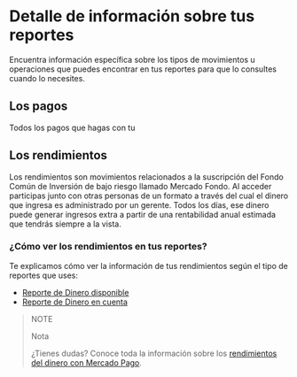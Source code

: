 # Detalle de información sobre tus reportes

Encuentra información específica sobre los tipos de movimientos u operaciones que puedes encontrar en tus reportes para que lo consultes cuando lo necesites. 

## Los pagos
Todos los pagos que hagas con tu 

## Los rendimientos
Los rendimientos son movimientos relacionados a la suscripción del Fondo Común de Inversión de bajo riesgo llamado Mercado Fondo. 
Al acceder participas junto con otras personas de un formato a través del cual el dinero que ingresa es administrado por un gerente. Todos los días, ese dinero puede generar ingresos extra a partir de una rentabilidad anual estimada que tendrás siempre a la vista.

### ¿Cómo ver los rendimientos en tus reportes?

Te explicamos cómo ver la información de tus rendimientos según el tipo de reportes que uses:

* [Reporte de Dinero disponible](https://www.mercadopago.com.ar/developers/es/guides/reports/extra/asset-management-bank/)
* [Reporte de Dinero en cuenta](https://www.mercadopago.com.ar/developers/es/guides/reports/extra/asset-management-settlement/)

> NOTE
>
> Nota
>
> ¿Tienes dudas? Conoce toda la información sobre los [rendimientos del dinero con Mercado Pago](https://www.mercadopago.com.ar/ayuda/Ayuda_con_tus_Rendimientos_4048).